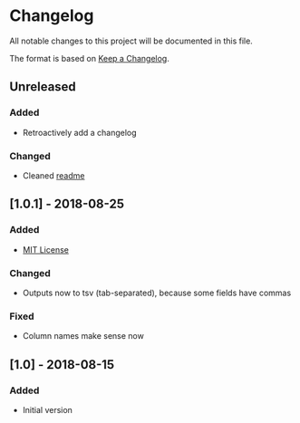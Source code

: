 # Changelog
All notable changes to this project will be documented in this file.

The format is based on [Keep a Changelog](https://keepachangelog.com/en/1.0.0/).

## Unreleased
### Added
- Retroactively add a changelog

### Changed
- Cleaned [readme](README.md)

## [1.0.1] - 2018-08-25
### Added
- [MIT License](LICENSE)

### Changed
- Outputs now to tsv (tab-separated), because some fields have commas

### Fixed
- Column names make sense now

## [1.0] - 2018-08-15
### Added
- Initial version
